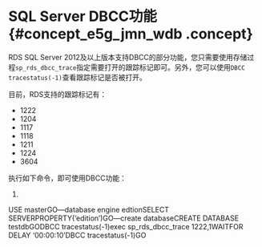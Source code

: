 # SQL Server DBCC功能 {#concept_e5g_jmn_wdb .concept}

RDS SQL Server 2012及以上版本支持DBCC的部分功能，您只需要使用存储过程`sp_rds_dbcc_trace`指定需要打开的跟踪标记即可。另外，您可以使用`DBCC tracestatus(-1)`查看跟踪标记是否被打开。

目前，RDS支持的跟踪标记有：

-   1222
-   1204
-   1117
-   1118
-   1211
-   1224
-   3604

执行如下命令，即可使用DBCC功能：

1.  ```
USE
            masterGO—database engine edtionSELECT
            SERVERPROPERTY(‘edition’)GO—create databaseCREATE DATABASE
            testdbGODBCC tracestatus(-1)exec sp_rds_dbcc_trace 1222,1WAITFOR
            DELAY ‘00:00:10’DBCC
            tracestatus(-1)GO
```


